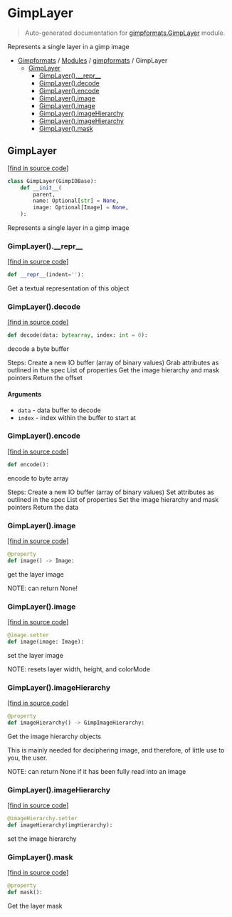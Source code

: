 # GimpLayer

> Auto-generated documentation for [gimpformats.GimpLayer](../../gimpformats/GimpLayer.py) module.

Represents a single layer in a gimp image

- [Gimpformats](../README.md#gimpformats-index) / [Modules](../README.md#gimpformats-modules) / [gimpformats](index.md#gimpformats) / GimpLayer
    - [GimpLayer](#gimplayer)
        - [GimpLayer().\_\_repr\_\_](#gimplayer__repr__)
        - [GimpLayer().decode](#gimplayerdecode)
        - [GimpLayer().encode](#gimplayerencode)
        - [GimpLayer().image](#gimplayerimage)
        - [GimpLayer().image](#gimplayerimage)
        - [GimpLayer().imageHierarchy](#gimplayerimagehierarchy)
        - [GimpLayer().imageHierarchy](#gimplayerimagehierarchy)
        - [GimpLayer().mask](#gimplayermask)

## GimpLayer

[[find in source code]](../../gimpformats/GimpLayer.py#L12)

```python
class GimpLayer(GimpIOBase):
    def __init__(
        parent,
        name: Optional[str] = None,
        image: Optional[Image] = None,
    ):
```

Represents a single layer in a gimp image

### GimpLayer().\_\_repr\_\_

[[find in source code]](../../gimpformats/GimpLayer.py#L172)

```python
def __repr__(indent=''):
```

Get a textual representation of this object

### GimpLayer().decode

[[find in source code]](../../gimpformats/GimpLayer.py#L36)

```python
def decode(data: bytearray, index: int = 0):
```

decode a byte buffer

Steps:
Create a new IO buffer (array of binary values)
Grab attributes as outlined in the spec
List of properties
Get the image hierarchy and mask pointers
Return the offset

#### Arguments

- `data` - data buffer to decode
- `index` - index within the buffer to start at

### GimpLayer().encode

[[find in source code]](../../gimpformats/GimpLayer.py#L67)

```python
def encode():
```

encode to byte array

Steps:
Create a new IO buffer (array of binary values)
Set attributes as outlined in the spec
List of properties
Set the image hierarchy and mask pointers
Return the data

### GimpLayer().image

[[find in source code]](../../gimpformats/GimpLayer.py#L112)

```python
@property
def image() -> Image:
```

get the layer image

NOTE: can return None!

### GimpLayer().image

[[find in source code]](../../gimpformats/GimpLayer.py#L123)

```python
@image.setter
def image(image: Image):
```

set the layer image

NOTE: resets layer width, height, and colorMode

### GimpLayer().imageHierarchy

[[find in source code]](../../gimpformats/GimpLayer.py#L141)

```python
@property
def imageHierarchy() -> GimpImageHierarchy:
```

Get the image hierarchy objects

This is mainly needed for deciphering image, and therefore,
of little use to you, the user.

NOTE: can return None if it has been fully read into an image

### GimpLayer().imageHierarchy

[[find in source code]](../../gimpformats/GimpLayer.py#L156)

```python
@imageHierarchy.setter
def imageHierarchy(imgHierarchy):
```

set the image hierarchy

### GimpLayer().mask

[[find in source code]](../../gimpformats/GimpLayer.py#L102)

```python
@property
def mask():
```

Get the layer mask
